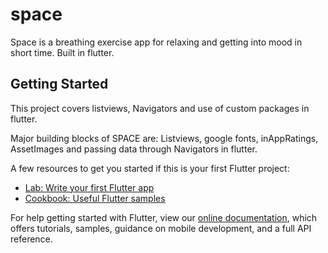 # space

Space is a breathing exercise app for relaxing and getting into mood in short time.
Built in flutter.

## Getting Started

This project covers listviews, Navigators and use of custom packages in flutter.

Major building blocks of SPACE are:
Listviews, google fonts, inAppRatings, AssetImages and passing data through Navigators in flutter.

A few resources to get you started if this is your first Flutter project:

- [Lab: Write your first Flutter app](https://flutter.dev/docs/get-started/codelab)
- [Cookbook: Useful Flutter samples](https://flutter.dev/docs/cookbook)

For help getting started with Flutter, view our
[online documentation](https://flutter.dev/docs), which offers tutorials,
samples, guidance on mobile development, and a full API reference.
